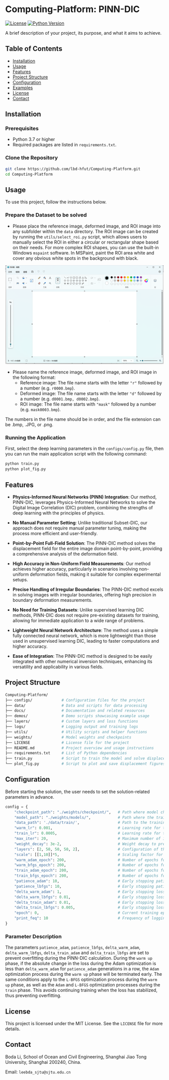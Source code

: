 # Computing-Platform: PINN-DIC

[![License](https://img.shields.io/badge/license-MIT-blue.svg)](LICENSE)
[![Python Version](https://img.shields.io/badge/python-3.7%2B-blue.svg)](https://www.python.org/downloads/)

A brief description of your project, its purpose, and what it aims to achieve.

## Table of Contents

- [Installation](#installation)
- [Usage](#usage)
- [Features](#features)
- [Project Structure](#project-structure)
- [Configuration](#configuration)
- [Examples](#examples)
- [License](#license)
- [Contact](#contact)

## Installation

### Prerequisites

- Python 3.7 or higher
- Required packages are listed in `requirements.txt`.

### Clone the Repository

```bash
git clone https://github.com/lbd-hfut/Computing-Platform.git
cd Computing-Platform
```

## Usage

To use this project, follow the instructions below.

### Prepare the Dataset to be solved

- Please place the reference image, deformed image, and ROI image into any subfolder within the `data` directory. The ROI image can be created by running the `utils/select_roi.py` script, which allows users to manually select the ROI in either a circular or rectangular shape based on their needs. For more complex ROI shapes, you can use the built-in Windows `mspaint` software. In MSPaint, paint the ROI area white and cover any obvious white spots in the background with black.

![mspaint image](mspaint.png)

- Please name the reference image, deformed image, and ROI image in the following format:
  * Reference image: The file name starts with the letter `"r"` followed by a number (e.g. `r0000.bmp`).
  * Deformed image: The file name starts with the letter `"d"` followed by a number (e.g. `d0001.bmp, d0002.bmp`).
  * ROI image: The file name starts with `"mask"` followed by a number (e.g. `mask0003.bmp`).

The numbers in the file name should be in order, and the file extension can be .bmp, .JPG, or .png.


### Running the Application

First, select the deep learning parameters in the `configs/config.py` file, then you can run the main application script with the following command:

```bash
python train.py
python plot_fig.py
```

## Features

- **Physics-Informed Neural Networks (PINN) Integration**: Our method, PINN-DIC, leverages Physics-Informed Neural Networks to solve the Digital Image Correlation (DIC) problem, combining the strengths of deep learning with the principles of physics.
  
- **No Manual Parameter Setting**: Unlike traditional Subset-DIC, our approach does not require manual parameter tuning, making the process more efficient and user-friendly.

- **Point-by-Point Full-Field Solution**: The PINN-DIC method solves the displacement field for the entire image domain point-by-point, providing a comprehensive analysis of the deformation field.

- **High Accuracy in Non-Uniform Field Measurements**: Our method achieves higher accuracy, particularly in scenarios involving non-uniform deformation fields, making it suitable for complex experimental setups.

- **Precise Handling of Irregular Boundaries**: The PINN-DIC method excels in solving images with irregular boundaries, offering high precision in boundary deformation measurements.

- **No Need for Training Datasets**: Unlike supervised learning DIC methods, PINN-DIC does not require pre-existing datasets for training, allowing for immediate application to a wide range of problems.

- **Lightweight Neural Network Architecture**: The method uses a simple fully connected neural network, which is more lightweight than those used in unsupervised learning DIC, leading to faster computations and higher accuracy.

- **Ease of Integration**: The PINN-DIC method is designed to be easily integrated with other numerical inversion techniques, enhancing its versatility and applicability in various fields.

## Project Structure

```bash
Computing-Platform/
├── configs/             # Configuration files for the project
├── data/                # Data and scripts for data processing
├── docs/                # Documentation and related resources
├── demos/               # Demo scripts showcasing example usage
├── layers/              # Custom layers and loss functions
├── logs/                # Logging output and training logs
├── utils/               # Utility scripts and helper functions
├── weights/             # Model weights and checkpoints
├── LICENSE              # License file for the project
├── README.md            # Project overview and usage instructions
├── requirements.txt     # List of Python dependencies
├── train.py             # Script to train the model and solve displacement
└── plot_fig.py          # Script to plot and save displacement figures
```

## Configuration

Before starting the solution, the user needs to set the solution-related parameters in advance.
``` python
config = {
    "checkpoint_path": "./weights/checkpoint/",   # Path where model checkpoints are saved
    "model_path": "./weights/models/",            # Path where the trained model is saved
    "data_path": './data/train/',                 # Path to the training data
    "warm_lr": 0.001,                             # Learning rate for the warm-up phase
    "train_lr": 0.0005,                           # Learning rate for the training phase
    "max_iter": 20,                               # Maximum number of iterations
    "weight_decay": 3e-2,                         # Weight decay to prevent overfitting
    "layers": [2, 50, 50, 50, 2],                 # Configuration of the neural network layers
    "scale": [[1,10]]*5,                          # Scaling factor for the network layers
    "warm_adam_epoch": 200,                       # Number of epochs for Adam optimizer during warm-up
    "warm_bfgs_epoch": 200,                       # Number of epochs for BFGS optimizer during warm-up
    "train_adam_epoch": 200,                      # Number of epochs for Adam optimizer during training
    "train_bfgs_epoch": 200,                      # Number of epochs for BFGS optimizer during training
    "patience_adam": 10,                          # Early stopping patience for Adam optimizer
    "patience_lbfgs": 10,                         # Early stopping patience for L-BFGS optimizer
    "delta_warm_adam": 1,                         # Early stopping loss falling threshold for Adam during warm-up
    "delta_warm_lbfgs": 0.01,                     # Early stopping loss falling threshold for L-BFGS during warm-up
    "delta_train_adam": 0.01,                     # Early stopping loss falling threshold for Adam during training
    "delta_train_lbfgs": 0.005,                   # Early stopping loss falling threshold for L-BFGS during training
    "epoch": 0,                                   # Current training epoch
    "print_feq": 10                               # Frequency of logging during training
}

```

### Parameter Description

The parameters `patience_adam`, `patience_lbfgs`, `delta_warm_adam`, `delta_warm_lbfgs`, `delta_train_adam` and `delta_train_lbfgs` are set to prevent overfitting during the PINN-DIC calculation. During the `warm up` phase, if the absolute change in the loss during the Adam optimization is less than `delta_warm_adam` for `patience_adam` generations in a row, the `Adam` optimization process during the `warm up` phase will be terminated early. The same conditions apply to the `L-BFGS` optimization process during the `warm up` phase, as well as the `Adam` and `L-BFGS` optimization processes during the `train` phase. This avoids continuing training when the loss has stabilized, thus preventing overfitting.

## License

This project is licensed under the MIT License. See the `LICENSE` file for more details.

## Contact

Boda Li, School of Ocean and Civil Engineering, Shanghai Jiao Tong University, Shanghai 200240, China.

Email: `leebda_sjtu@sjtu.edu.cn`
